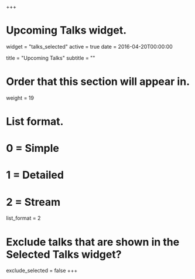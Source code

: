 +++
# Upcoming Talks widget.
widget = "talks_selected"
active = true
date = 2016-04-20T00:00:00

title = "Upcoming Talks"
subtitle = ""

# Order that this section will appear in.
weight = 19

# List format.
#   0 = Simple
#   1 = Detailed
#   2 = Stream
list_format = 2

# Exclude talks that are shown in the Selected Talks widget?
exclude_selected = false
+++

